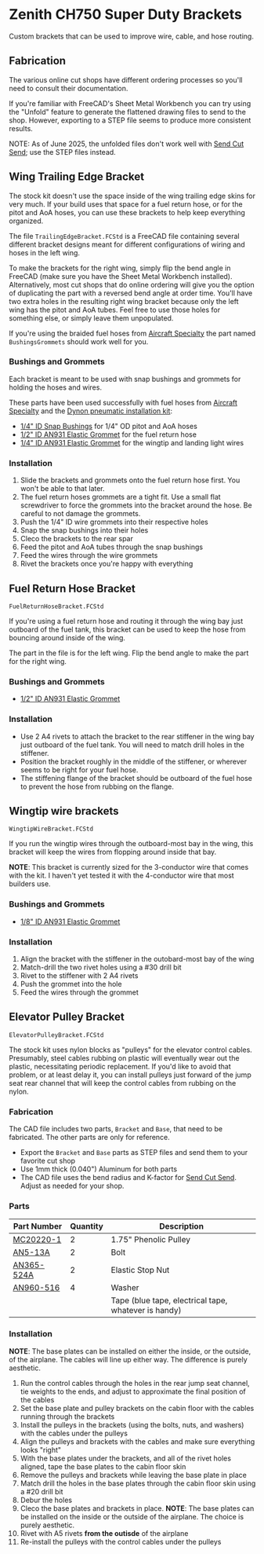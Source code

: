# Zenith CH750 Super Duty Brackets

Custom brackets that can be used to improve wire, cable, and hose routing.

## Fabrication

The various online cut shops have different ordering processes so you'll need to consult their documentation. 

If you're familiar with FreeCAD's Sheet Metal Workbench you can try using the "Unfold" feature to generate the flattened drawing files to send to the shop. 
However, exporting to a STEP file seems to produce more consistent results.

NOTE: As of June 2025, the unfolded files don't work well with [Send Cut Send](https://sendcutsend.com); use the STEP files instead.


## Wing Trailing Edge Bracket

The stock kit doesn't use the space inside of the wing trailing edge skins for very much.
If your build uses that space for a fuel return hose, or for the pitot and AoA hoses, you can use these brackets to help keep everything organized.

The file `TrailingEdgeBracket.FCStd` is a FreeCAD file containing several different bracket designs meant for different configurations of wiring and hoses in the left wing. 

To make the brackets for the right wing, simply flip the bend angle in FreeCAD (make sure you have the Sheet Metal Workbench installed). 
Alternatively, most cut shops that do online ordering will give you the option of duplicating the part with a reversed bend angle at order time.
You'll have two extra holes in the resulting right wing bracket because only the left wing has the pitot and AoA tubes. Feel free to use those holes for something else, or simply leave them unpopulated.

If you're using the braided fuel hoses from [Aircraft Specialty](https://www.aircraftspecialty.com) the part named `BushingsGrommets` should work well for you.

### Bushings and Grommets

Each bracket is meant to be used with snap bushings and grommets for holding the hoses and wires. 

These parts have been used successfully with fuel hoses from [Aircraft Specialty](https://www.aircraftspecialty.com) and the [Dynon pneumatic installation kit](https://shop.dynon.com/products/pitot-static-aoa-pneumatic-installation-kit):

- [1/4" ID Snap Bushings](https://www.amazon.com/dp/B00OP6070I) for 1/4" OD pitot and AoA hoses
- [1/2" ID AN931 Elastic Grommet](https://www.aircraftspruce.com/catalog/appages/an931.php) for the fuel return hose
- [1/4" ID AN931 Elastic Grommet](https://www.aircraftspruce.com/catalog/appages/an931.php) for the wingtip and landing light wires

### Installation

1. Slide the brackets and grommets onto the fuel return hose first. You won't be able to that later.
2. The fuel return hoses grommets are a tight fit. Use a small flat screwdriver to force the grommets into the bracket around the hose. Be careful to not damage the grommets.
3. Push the 1/4" ID wire grommets into their respective holes
4. Snap the snap bushings into their holes
5. Cleco the brackets to the rear spar
6. Feed the pitot and AoA tubes through the snap bushings
7. Feed the wires through the wire grommets
8. Rivet the brackets once you're happy with everything


## Fuel Return Hose Bracket

`FuelReturnHoseBracket.FCStd`

If you're using a fuel return hose and routing it through the wing bay just outboard of the fuel tank, 
this bracket can be used to keep the hose from bouncing around inside of the wing.

The part in the file is for the left wing. Flip the bend angle to make the part for the right wing.

### Bushings and Grommets

- [1/2" ID AN931 Elastic Grommet](https://www.aircraftspruce.com/catalog/appages/an931.php) 

### Installation

- Use 2 A4 rivets to attach the bracket to the rear stiffener in the wing bay just outboard of the fuel tank. You will need to match drill holes in the stiffener.
- Position the bracket roughly in the middle of the stiffener, or wherever seems to be right for your fuel hose.
- The stiffening flange of the bracket should be outboard of the fuel hose to prevent the hose from rubbing on the flange. 


## Wingtip wire brackets

`WingtipWireBracket.FCStd`

If you run the wingtip wires through the outboard-most bay in the wing, this bracket will keep the wires from flopping around inside that bay.

**NOTE**: This bracket is currently sized for the 3-conductor wire that comes with the kit. I haven't yet tested it with the 4-conductor wire that most builders use.

### Bushings and Grommets

- [1/8" ID AN931 Elastic Grommet](https://www.aircraftspruce.com/catalog/appages/an931.php) 

### Installation

1. Align the bracket with the stiffener in the outobard-most bay of the wing
2. Match-drill the two rivet holes using a #30 drill bit
3. Rivet to the stiffener with 2 A4 rivets
4. Push the grommet into the hole
5. Feed the wires through the grommet


## Elevator Pulley Bracket

`ElevatorPulleyBracket.FCStd`

The stock kit uses nylon blocks as "pulleys" for the elevator control cables. Presumably, steel cables rubbing on plastic will eventually wear out the plastic, 
necessitating periodic replacement. If you'd like to avoid that problem, or at least delay it, you can install pulleys just forward of the jump seat rear channel 
that will keep the control cables from rubbing on the nylon.

### Fabrication

The CAD file includes two parts, `Bracket` and `Base`, that need to be fabricated. The other parts are only for reference. 

- Export the `Bracket` and `Base` parts as STEP files and send them to your favorite cut shop
- Use 1mm thick (0.040") Aluminum for both parts
- The CAD file uses the bend radius and K-factor for [Send Cut Send](https://sendcutsend.com). Adjust as needed for your shop.

### Parts

| Part Number | Quantity | Description |
|-------------|----------|-------------|
| [MC20220-1](https://www.aircraftspruce.com/catalog/pnpages/MS20220-1.php)     | 2 | 1.75" Phenolic Pulley                                 |
| [AN5-13A](https://www.aircraftspruce.com/catalog/hapages/an5.php)             | 2 | Bolt                                                  |
| [AN365-524A](https://www.aircraftspruce.com/pages/ha/nut_an365/an365_2.php)   | 2 | Elastic Stop Nut                                      |
| [AN960-516](https://www.aircraftspruce.com/catalog/hapages/flatwashers.php)   | 4 | Washer                                                |
|                                                                               |   | Tape (blue tape, electrical tape, whatever is handy)  |

### Installation

**NOTE**: The base plates can be installed on either the inside, or the outside, of the airplane. The cables will line up either way. The difference is purely aesthetic.

1. Run the control cables through the holes in the rear jump seat channel, tie weights to the ends, and adjust to approximate the final position of the cables
2. Set the base plate and pulley brackets on the cabin floor with the cables running through the brackets
3. Install the pulleys in the brackets (using the bolts, nuts, and washers) with the cables under the pulleys
4. Align the pulleys and brackets with the cables and make sure everything looks "right"
5. With the base plates under the brackets, and all of the rivet holes aligned, tape the base plates to the cabin floor skin
6. Remove the pulleys and brackets while leaving the base plate in place
7. Match drill the holes in the base plates through the cabin floor skin using a #20 drill bit
8. Debur the holes
9. Cleco the base plates and brackets in place. **NOTE**: The base plates can be installed on the inside or the outside of the airplane. The choice is purely aesthetic.
10. Rivet with A5 rivets **from the outisde** of the airplane
11. Re-install the pulleys with the control cables under the pulleys


